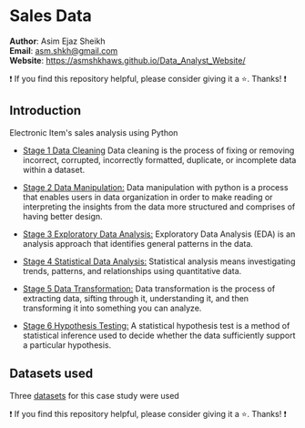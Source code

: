 # Sales Data

**Author**: Asim Ejaz Sheikh <br />
**Email**: asm.shkh@gmail.com <br />
**Website**: https://asmshkhaws.github.io/Data_Analyst_Website/ <br />

:exclamation: If you find this repository helpful, please consider giving it a :star:. Thanks! :exclamation:

## Introduction
Electronic Item's sales analysis using Python

* [Stage 1 Data Cleaning](Stage_1_Data_Cleaning.md)
  Data cleaning is the process of fixing or removing incorrect, corrupted, incorrectly formatted, duplicate, or incomplete data within a dataset.
  
* [Stage 2 Data Manipulation:](123.md)
  Data manipulation with python is a process that enables users in data organization in order to make reading or interpreting the insights from the data more structured and comprises of having better design.
  
* [Stage 3 Exploratory Data Analysis:](STAGE_3_Exploratory_Data_Analysis.md)
  Exploratory Data Analysis (EDA) is an analysis approach that identifies general patterns in the data.
  
* [Stage 4 Statistical Data Analysis:](.md)
  Statistical analysis means investigating trends, patterns, and relationships using quantitative data.
  
* [Stage 5 Data Transformation:](STAGE_5_DATA_TRANSFORMATION.md)
  Data transformation is the process of extracting data, sifting through it, understanding it, and then transforming it into something you can analyze.
  
* [Stage 6 Hypothesis Testing:](.md)
  A statistical hypothesis test is a method of statistical inference used to decide whether the data sufficiently support a particular hypothesis.

## Datasets used
Three [datasets](Dataset) for this case study were used


:exclamation: If you find this repository helpful, please consider giving it a :star:. Thanks! :exclamation:
